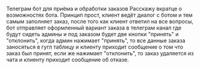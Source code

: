 Телеграм бот для приёма и обработки заказов
Расскажу вкратце о возможностях бота. Принцип прост, клиент ведёт диалог с ботом и тем самым заполняет заказ, после того как клиент ответил на все вопросы, бот отправляет оформленный вариант заказа в телеграм канал где будут сидеть админы и под заказом будет две кнопки "принять" и "отклонить", когда админ нажимает "принять", то все данные заказа заносяться в гугл таблицу и клиенту приходит сообщение о том что заказ был принят, если  же нажимает "отклонить", то заказ удаляется из чата и клиенту приходит сообщение об отказе.